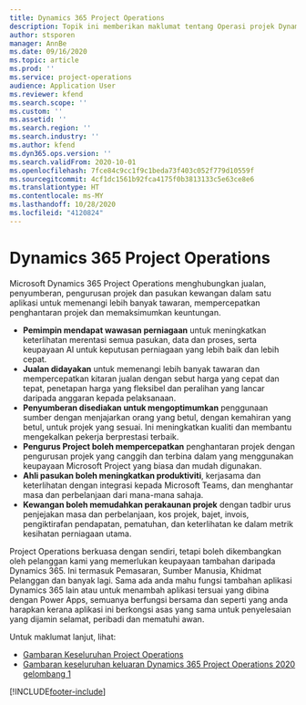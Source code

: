 ```yaml
---
title: Dynamics 365 Project Operations
description: Topik ini memberikan maklumat tentang Operasi projek Dynamics 365.
author: stsporen
manager: AnnBe
ms.date: 09/16/2020
ms.topic: article
ms.prod: ''
ms.service: project-operations
audience: Application User
ms.reviewer: kfend
ms.search.scope: ''
ms.custom: ''
ms.assetid: ''
ms.search.region: ''
ms.search.industry: ''
ms.author: kfend
ms.dyn365.ops.version: ''
ms.search.validFrom: 2020-10-01
ms.openlocfilehash: 7fce84c9cc1f9c1beda73f403c052f779d10559f
ms.sourcegitcommit: 4cf1dc1561b92fca4175f0b3813133c5e63ce8e6
ms.translationtype: HT
ms.contentlocale: ms-MY
ms.lasthandoff: 10/28/2020
ms.locfileid: "4120824"
---
```

# <a name="dynamics-365-project-operations"></a>Dynamics 365 Project Operations

Microsoft Dynamics 365 Project Operations menghubungkan jualan, penyumberan, pengurusan projek dan pasukan kewangan dalam satu aplikasi untuk memenangi lebih banyak tawaran, mempercepatkan penghantaran projek dan memaksimumkan keuntungan.

-   **Pemimpin mendapat wawasan perniagaan** untuk meningkatkan keterlihatan merentasi semua pasukan, data dan proses, serta keupayaan AI untuk keputusan perniagaan yang lebih baik dan lebih cepat.
-   **Jualan didayakan** untuk memenangi lebih banyak tawaran dan mempercepatkan kitaran jualan dengan sebut harga yang cepat dan tepat, penetapan harga yang fleksibel dan peralihan yang lancar daripada anggaran kepada pelaksanaan.
-   **Penyumberan disediakan untuk mengoptimumkan** penggunaan sumber dengan menjajarkan orang yang betul, dengan kemahiran yang betul, untuk projek yang sesuai. Ini meningkatkan kualiti dan membantu mengekalkan pekerja berprestasi terbaik.
-   **Pengurus Project boleh mempercepatkan** penghantaran projek dengan pengurusan projek yang canggih dan terbina dalam yang menggunakan keupayaan Microsoft Project yang biasa dan mudah digunakan.
-   **Ahli pasukan boleh meningkatkan produktiviti**, kerjasama dan keterlihatan dengan integrasi kepada Microsoft Teams, dan menghantar masa dan perbelanjaan dari mana-mana sahaja.
-   **Kewangan boleh memudahkan perakaunan projek** dengan tadbir urus penjejakan masa dan perbelanjaan, kos projek, bajet, invois, pengiktirafan pendapatan, pematuhan, dan keterlihatan ke dalam metrik kesihatan perniagaan utama.

Project Operations berkuasa dengan sendiri, tetapi boleh dikembangkan oleh pelanggan kami yang memerlukan keupayaan tambahan daripada Dynamics 365. Ini termasuk Pemasaran, Sumber Manusia, Khidmat Pelanggan dan banyak lagi. Sama ada anda mahu fungsi tambahan aplikasi Dynamics 365 lain atau untuk menambah aplikasi tersuai yang dibina dengan Power Apps, semuanya berfungsi bersama dan seperti yang anda harapkan kerana aplikasi ini berkongsi asas yang sama untuk penyelesaian yang dijamin selamat, peribadi dan mematuhi awan.

Untuk maklumat lanjut, lihat:

- [Gambaran Keseluruhan Project Operations](https://dynamics.microsoft.com/en-us/project-operations/overview/)
- [Gambaran keseluruhan keluaran Dynamics 365 Project Operations 2020 gelombang 1](https://docs.microsoft.com/dynamics365-release-plan/2020wave1/dynamics365-project-operations/)



[!INCLUDE[footer-include](includes/footer-banner.md)]